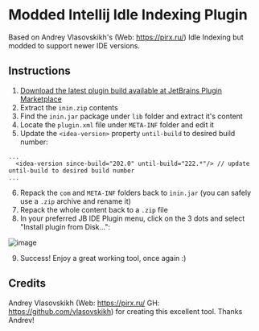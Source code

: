 # Modded Intellij Idle Indexing Plugin
Based on Andrey Vlasovskikh's (Web: https://pirx.ru/) Idle Indexing but modded to support newer IDE versions.

## Instructions

1. [Download the latest plugin build available at JetBrains Plugin Marketplace](https://plugins.jetbrains.com/plugin/download?rel=true&updateId=116910)
2. Extract the `inin.zip` contents
3. Find the `inin.jar` package under `lib` folder and extract it's content
4. Locate the `plugin.xml` file under `META-INF` folder and edit it
5. Update the `<idea-version>` property `until-build` to desired build number:

```
...
  <idea-version since-build="202.0" until-build="222.*"/> // update until-build to desired build number
...
```

6. Repack the `com` and `META-INF` folders back to `inin.jar` (you can safely use a `.zip` archive and rename it)
7. Repack the whole content back to a `.zip` file
8. In your preferred JB IDE Plugin menu, click on the 3 dots and select "Install plugin from Disk...":

![image](https://user-images.githubusercontent.com/14226299/181105241-52aa1050-bfd1-4509-9ada-9fa634faf634.png)

9. Success! Enjoy a great working tool, once again :)


## Credits

Andrey Vlasovskikh (Web: https://pirx.ru/ GH: https://github.com/vlasovskikh) for creating this excellent tool. Thanks Andrev!
